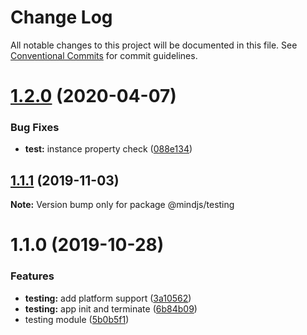 # Change Log

All notable changes to this project will be documented in this file.
See [Conventional Commits](https://conventionalcommits.org) for commit guidelines.

# [1.2.0](https://github.com/mindjs/mindjs/compare/v1.1.1...v1.2.0) (2020-04-07)


### Bug Fixes

* **test:** instance property check ([088e134](https://github.com/mindjs/mindjs/commit/088e134))





## [1.1.1](https://github.com/mindjs/mindjs/compare/v1.1.0...v1.1.1) (2019-11-03)

**Note:** Version bump only for package @mindjs/testing





# 1.1.0 (2019-10-28)


### Features

* **testing:** add platform support ([3a10562](https://github.com/mindjs/mindjs/commit/3a10562))
* **testing:** app init and terminate ([6b84b09](https://github.com/mindjs/mindjs/commit/6b84b09))
* testing module ([5b0b5f1](https://github.com/mindjs/mindjs/commit/5b0b5f1))

